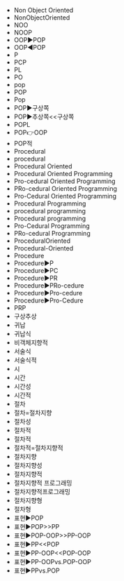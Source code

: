 ﻿- Non Object Oriented 
- NonObjectOriented
- NOO
- NOOP
- OOP▶️POP
- OOP◀️POP
- P
- PCP
- PL
- PO
- pop
- POP
- Pop
- POP▶️구상쪽
- POP▶️추상쪽<<구상쪽
- POPL
- POP👉OOP
- POP적
- Procedural
- procedural
- Procedural Oriented
- Procedural Oriented Programming
- Pro-cedural Oriented Programming
- PRo-cedural Oriented Programming
- Pro-Cedural Oriented Programming
- Procedural Programming
- procedural programming
- Procedural programming
- Pro-Cedural Programming
- PRo-cedural Programming
- ProceduralOriented
- Procedural-Oriented
- Procedure
- Procedure▶️P
- Procedure▶️PC
- Procedure▶️PR
- Procedure▶️PRo-cedure
- Procedure▶️Pro-cedure
- Procedure▶️Pro-Cedure
- PRP
- 구상추상
- 귀납
- 귀납식
- 비객체지향적
- 서술식
- 서술식적
- 시
- 시간
- 시간성
- 시간적
- 절차
- 절차=절차지향
- 절차성
- 절차적
- 절차적
- 절차적=절차지향적
- 절차지향
- 절차지향성
- 절차지향적
- 절차지향적 프로그래밍
- 절차지향적프로그래밍
- 절차지향형
- 절차형
- 표현▶️POP
- 표현▶️POP>>PP
- 표현▶️POP-OOP>>PP-OOP
- 표현▶️PP<<POP
- 표현▶️PP-OOP<<POP-OOP
- 표현▶️PP-OOPvs.POP-OOP
- 표현▶️PPvs.POP

